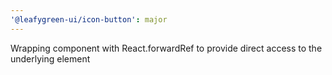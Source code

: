```yaml
---
'@leafygreen-ui/icon-button': major
---
```


Wrapping component with React.forwardRef to provide direct access to the underlying element
